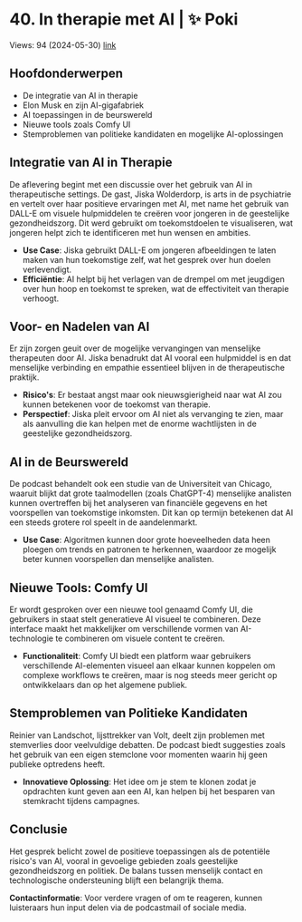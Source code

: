 # 40. In therapie met AI | ✨ Poki
Views: 94 (2024-05-30) [link](https://www.youtube.com/watch?v=-wa1xEn6hKA)


 ## Hoofdonderwerpen 
- De integratie van AI in therapie
- Elon Musk en zijn AI-gigafabriek
- AI toepassingen in de beurswereld
- Nieuwe tools zoals Comfy UI
- Stemproblemen van politieke kandidaten en mogelijke AI-oplossingen

## Integratie van AI in Therapie
De aflevering begint met een discussie over het gebruik van AI in therapeutische settings. De gast, Jiska Wolderdorp, is arts in de psychiatrie en vertelt over haar positieve ervaringen met AI, met name het gebruik van DALL-E om visuele hulpmiddelen te creëren voor jongeren in de geestelijke gezondheidszorg. Dit werd gebruikt om toekomstdoelen te visualiseren, wat jongeren helpt zich te identificeren met hun wensen en ambities.

- **Use Case**: Jiska gebruikt DALL-E om jongeren afbeeldingen te laten maken van hun toekomstige zelf, wat het gesprek over hun doelen verlevendigt.
- **Efficiëntie**: AI helpt bij het verlagen van de drempel om met jeugdigen over hun hoop en toekomst te spreken, wat de effectiviteit van therapie verhoogt.

## Voor- en Nadelen van AI
Er zijn zorgen geuit over de mogelijke vervangingen van menselijke therapeuten door AI. Jiska benadrukt dat AI vooral een hulpmiddel is en dat menselijke verbinding en empathie essentieel blijven in de therapeutische praktijk.

- **Risico's**: Er bestaat angst maar ook nieuwsgierigheid naar wat AI zou kunnen betekenen voor de toekomst van therapie.
- **Perspectief**: Jiska pleit ervoor om AI niet als vervanging te zien, maar als aanvulling die kan helpen met de enorme wachtlijsten in de geestelijke gezondheidszorg.

## AI in de Beurswereld
De podcast behandelt ook een studie van de Universiteit van Chicago, waaruit blijkt dat grote taalmodellen (zoals ChatGPT-4) menselijke analisten kunnen overtreffen bij het analyseren van financiële gegevens en het voorspellen van toekomstige inkomsten. Dit kan op termijn betekenen dat AI een steeds grotere rol speelt in de aandelenmarkt.

- **Use Case**: Algoritmen kunnen door grote hoeveelheden data heen ploegen om trends en patronen te herkennen, waardoor ze mogelijk beter kunnen voorspellen dan menselijke analisten.
  
## Nieuwe Tools: Comfy UI
Er wordt gesproken over een nieuwe tool genaamd Comfy UI, die gebruikers in staat stelt generatieve AI visueel te combineren. Deze interface maakt het makkelijker om verschillende vormen van AI-technologie te combineren om visuele content te creëren.

- **Functionaliteit**: Comfy UI biedt een platform waar gebruikers verschillende AI-elementen visueel aan elkaar kunnen koppelen om complexe workflows te creëren, maar is nog steeds meer gericht op ontwikkelaars dan op het algemene publiek.

## Stemproblemen van Politieke Kandidaten
Reinier van Landschot, lijsttrekker van Volt, deelt zijn problemen met stemverlies door veelvuldige debatten. De podcast biedt suggesties zoals het gebruik van een eigen stemclone voor momenten waarin hij geen publieke optredens heeft.

- **Innovatieve Oplossing**: Het idee om je stem te klonen zodat je opdrachten kunt geven aan een AI, kan helpen bij het besparen van stemkracht tijdens campagnes.
  
## Conclusie
Het gesprek belicht zowel de positieve toepassingen als de potentiële risico's van AI, vooral in gevoelige gebieden zoals geestelijke gezondheidszorg en politiek. De balans tussen menselijk contact en technologische ondersteuning blijft een belangrijk thema.

**Contactinformatie**: Voor verdere vragen of om te reageren, kunnen luisteraars hun input delen via de podcastmail of sociale media.